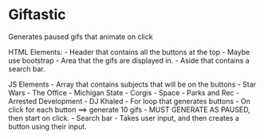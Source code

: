 # Giftastic
Generates paused gifs that animate on click

HTML Elements:
	- Header that contains all the buttons at the top
		- Maybe use bootstrap
	- Area that the gifs are displayed in.
	- Aside that contains a search bar.

JS Elements
	- Array that contains subjects that will be on the buttons
		- Star Wars
		- The Office
		- Michigan State
		- Corgis
		- Space
		- Parks and Rec
		- Arrested Development
		- DJ Khaled
	- For loop that generates buttons
	- On click for each button ==> generate 10 gifs
		- MUST GENERATE AS PAUSED, then start on click.
	- Search bar
		- Takes user input, and then creates a button using their input.

